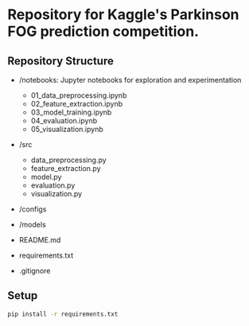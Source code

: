 # Repository for Kaggle's Parkinson FOG prediction competition.

## Repository Structure

- /notebooks: Jupyter notebooks for exploration and experimentation
  - 01_data_preprocessing.ipynb
  - 02_feature_extraction.ipynb
  - 03_model_training.ipynb
  - 04_evaluation.ipynb
  - 05_visualization.ipynb

- /src                      
    - data_preprocessing.py  
    - feature_extraction.py 
    - model.py              
    - evaluation.py        
    - visualization.py     

- /configs                 

- /models                 

- README.md                 
- requirements.txt          
- .gitignore               


## Setup

```bash
pip install -r requirements.txt
